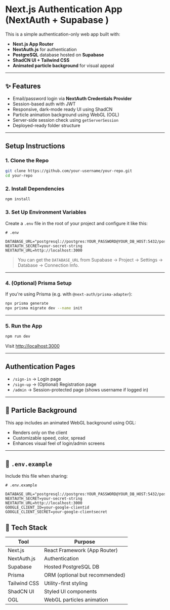 # Next.js Authentication App (NextAuth + Supabase )

This is a simple authentication-only web app built with:

* **Next.js App Router**
* **NextAuth.js** for authentication
* **PostgreSQL** database hosted on **Supabase**
* **ShadCN UI + Tailwind CSS**
* **Animated particle background** for visual appeal

---

## ✨ Features

* Email/password login via **NextAuth Credentials Provider**
* Session-based auth with JWT
* Responsive, dark-mode ready UI using ShadCN
* Particle animation background using WebGL (OGL)
* Server-side session check using `getServerSession`
* Deployed-ready folder structure

---

## Setup Instructions

### 1. Clone the Repo

```bash
git clone https://github.com/your-username/your-repo.git
cd your-repo
```

### 2. Install Dependencies

```bash
npm install
```


### 3. Set Up Environment Variables

Create a `.env` file in the root of your project and configure it like this:

```env
# .env

DATABASE_URL="postgresql://postgres:YOUR_PASSWORD@YOUR_DB_HOST:5432/postgres"
NEXTAUTH_SECRET=your-secret-string
NEXTAUTH_URL=http://localhost:3000
```

>  You can get the `DATABASE_URL` from Supabase → Project → Settings → Database → Connection Info.

---

### 4. (Optional) Prisma Setup

If you're using Prisma (e.g. with `@next-auth/prisma-adapter`):

```bash
npx prisma generate
npx prisma migrate dev --name init
```

---

### 5. Run the App

```bash
npm run dev
```

Visit [http://localhost:3000](http://localhost:3000)

---

##  Authentication Pages

* `/sign-in` → Login page
* `/sign-up` → (Optional) Registration page
* `/admin` → Session-protected page (shows username if logged in)

---

## 🎇 Particle Background

This app includes an animated WebGL background using OGL:

* Renders only on the client
* Customizable speed, color, spread
* Enhances visual feel of login/admin screens

---

## 🧾 `.env.example`

Include this file when sharing:

```env
# .env.example

DATABASE_URL="postgresql://postgres:YOUR_PASSWORD@YOUR_DB_HOST:5432/postgres"
NEXTAUTH_SECRET=your-secret-string
NEXTAUTH_URL=http://localhost:3000
GOOGLE_CLIENT_ID=your-google-clientid
GOOGLE_CLIENT_SECRET=your-google-clientsecret
```

## 🧐 Tech Stack

| Tool         | Purpose                        |
| ------------ | ------------------------------ |
| Next.js      | React Framework (App Router)   |
| NextAuth.js  | Authentication                 |
| Supabase     | Hosted PostgreSQL DB           |
| Prisma       | ORM (optional but recommended) |
| Tailwind CSS | Utility-first styling          |
| ShadCN UI    | Styled UI components           |
| OGL          | WebGL particles animation      |


